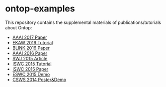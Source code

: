 ontop-examples
==============

This repository contains the supplemental materials of publications/tutorials about Ontop:

- [AAAI 2017 Paper](aaai-2017-MTL-datalog)
- [EKAW 2016 Tutorial](ekaw-tutorial-2016)
- [BLINK 2016 Paper](blink-2016-vig)
- [AAAI 2016 Paper](aaai-2016-ontoprox)
- [SWJ 2015 Article](swj-2015)
- [ISWC 2015 Tutorial](iswc-tutorial-2015)
- [ISWC 2015 Paper](iswc-crosslinked)
- [ESWC 2015 Demo](eswc-2015)
- [CSWS 2014 Poster&Demo](csws-2014)

